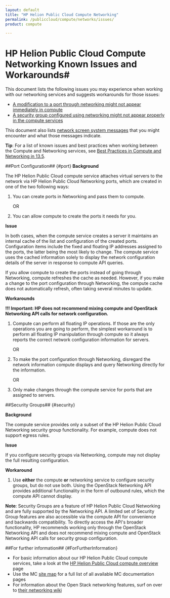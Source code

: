 ```yaml
---
layout: default
title: "HP Helion Public Cloud Compute Networking"
permalink: /publiccloud/compute/networks/issues/
product: compute

---
```

<!--PUBLISHED-->
# HP Helion Public Cloud Compute Networking Known Issues and Workarounds#

This document lists the following issues you may experience when working with our networking services and suggests workarounds for those issues:

- [A modification to a port through networking might not appear immediately in compute](#port)
- [A security group configured using networking might not appear properly in the compute services](#security)

This document also lists [network screen system messages](#messages) that you might encounter and what those messages indicate. 

**Tip**: For a list of known issues and best practices when working between the Compute and Networking services, see [Best Practices in Compute and Networking in 13.5](https://community.hpcloud.com/article/known-issues-and-best-practices-compute-and-networking-135).


##Port Configuration## {#port}
**Background**

The HP Helion Public Cloud compute service attaches virtual servers to the network via HP Helion Public Cloud Networking ports, which are created in one of the two following ways:

1. You can create ports in Networking and pass them to compute. 

    OR

2. You can allow compute to create the ports it needs for you.   

**Issue**

In both cases, when the compute service creates a server it maintains an internal cache of the list and configuration of the created ports.  Configuration items include the fixed and floating IP addresses assigned to the ports, the latter being the most likely to change. The compute service uses the cached information solely to display the network configuration details of the server in response to compute API queries. 

If you allow compute to create the ports instead of going through Networking, compute refreshes the cache as needed. However, if you make a change to the port configuration through Networking, the compute cache does not automatically refresh,  often taking several minutes to update.
 
**Workarounds**

**!!! Important: HP does not recommend mixing compute and OpenStack Networking API calls for network configuration.**


1. Compute can perform all floating IP operations. If those are the only operations you are going to perform, the   simplest workaround is to perform all floating IP manipulation through compute so it always reports the correct network configuration information for servers.

    OR  

2. To make the port configuration through Networking, disregard the network information compute displays and query Networking directly for the information.

    OR
 
3. Only make changes through the compute service for ports that are assigned to servers.


##Security Groups## {#security}
 
**Background**

The compute service provides only a subset of the HP Helion Public Cloud Networking security group functionality.  For example, compute does not support egress rules. 

**Issue**

If you configure security groups via Networking, compute may not display the full resulting configuration.

**Workaround**

1. Use **either** the compute **or** networking service to configure security groups, but do not use both.   Using the OpenStack Networking API provides additional functionality in the form of outbound rules, which the compute API cannot display. 

**Note**: Security Groups are a feature of  HP Helion Public Cloud Networking and are fully supported by the Networking API. A limited set of Security Group features are also accessible via the compute API for convenience and backwards compatibility. To directly access the API's broader functionality, HP recommends working only through the OpenStack Networking API and does not recommend mixing compute and OpenStack Networking API calls for security group configuration.


<!-- Hiding this section; info not complete
## Understanding network screen system messages ## {#messages}

This page provides details for the various system messages you might see while using the networks screen of the management console (MC).  This page covers the following topics:

* [Before you begin](#Overview)
* [System message 1](#SysMessage1)
* [System message 2](#SysMessage2)
* repeat as needed
* [For further information](#ForFurtherInformation)


###Before you begin### {#Overview}

Pre-reqs and overview of the screen item needed (screen shot of the networks screen with the appropriate item circled or something?).

<img src="media/IMAGE.jpg" width="580" alt="" />

List of things you need to be sure you have done before you begin this task, e.g. setting up a compute instance


###System message 1### {#SysMessage1}

  System message
  
Explanation of system message


###System message 2### {#SysMessage2}

  System message
  
Explanation of system message

repeat as needed

-->

##For further information## {#ForFurtherInformation}

* For basic information about our HP Helion Public Cloud compute services, take a look at the [HP Helion Public Cloud compute overview](/publiccloud/compute/) page
* Use the MC [site map](/publiccloud/mc/sitemap) for a full list of all available MC documentation pages
* For information about the Open Stack networking features, surf on over to [their networking wiki](https://wiki.openstack.org/wiki/Quantum)
